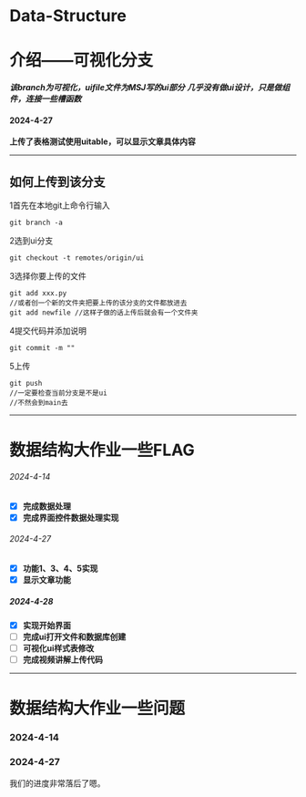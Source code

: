 # Data-Structure
# 介绍——可视化分支

***该branch为可视化，uifile文件为MSJ写的ui部分***
***几乎没有做ui设计，只是做组件，连接一些槽函数***

#### 2024-4-27

**上传了表格测试使用uitable，可以显示文章具体内容**

------

## 如何上传到该分支

1首先在本地git上命令行输入

```
git branch -a
```

2选到ui分支

```
git checkout -t remotes/origin/ui
```

3选择你要上传的文件

```
git add xxx.py
//或者创一个新的文件夹把要上传的该分支的文件都放进去
git add newfile	//这样子做的话上传后就会有一个文件夹
```

4提交代码并添加说明

```
git commit -m ""
```

5上传

```
git push
//一定要检查当前分支是不是ui
//不然会到main去
```

------

# 数据结构大作业一些FLAG

###### 2024-4-14

- [x] **完成数据处理**
- [x] **完成界面控件数据处理实现**

###### 2024-4-27

- [x] **功能1、3、4、5实现**
- [x] **显示文章功能**

##### 2024-4-28
- [x] **实现开始界面**
- [ ] **完成ui打开文件和数据库创建**
- [ ] **可视化ui样式表修改**
- [ ] **完成视频讲解上传代码**

------

# 数据结构大作业一些问题

### 2024-4-14

### 2024-4-27

我们的进度非常落后了嗯。

